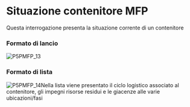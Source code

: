 # Situazione contenitore MFP
Questa interrogazione presenta la situazione corrente di un contenitore
### Formato di lancio
![P5PMFP_13](https://doc.smeup.com/immagini/MBDOC_OGG-P_P5MFP12/P5PMFP_13.png)
### Formato di lista
![P5PMFP_14](https://doc.smeup.com/immagini/MBDOC_OGG-P_P5MFP12/P5PMFP_14.png)Nella lista viene presentato il ciclo logistico associato al contenitore, gli impegni risorse residui e le giacenze alle varie ubicazioni/fasi
